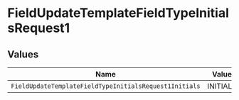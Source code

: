 # FieldUpdateTemplateFieldTypeInitialsRequest1


## Values

| Name                                                   | Value                                                  |
| ------------------------------------------------------ | ------------------------------------------------------ |
| `FieldUpdateTemplateFieldTypeInitialsRequest1Initials` | INITIALS                                               |